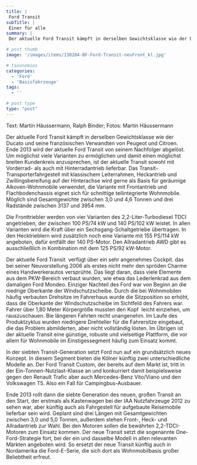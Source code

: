 ```yaml
---
title: |
 Ford Transit
subTitle: |
 Einer für alle
summary: |
 Der aktuelle Ford Transit kämpft in derselben Gewichtsklasse wie der Ducato und seine französischen Verwandten von Peugeot und Citroen. Ende 2013 wird der aktuelle Ford Transit von seinem Nachfolger abgelöst. Um möglichst viele Varianten zu ermöglichen und damit einen möglichst breiten Kundenkreis anzusprechen, 

# post thumb
image: '/images/items/130204-BF-Ford-Transit-neuFront_kl.jpg'

# taxonomies
categories: 
  - 'Ford'
  - 'Basisfahrzeuge'
tags:
  - ''

# post type
type: "post"
---
```


Text: Martin Häussermann, Ralph Binder; Fotos: Martin Häussermann  

 Der aktuelle Ford Transit kämpft in derselben Gewichtsklasse wie der Ducato und seine französischen Verwandten von Peugeot und Citroen. Ende 2013 wird der aktuelle Ford Transit von seinem Nachfolger abgelöst. Um möglichst viele Varianten zu ermöglichen und damit einen möglichst breiten Kundenkreis anzusprechen, ist der aktuelle Transit sowohl mit Vorderrad- als auch mit Hinterradantrieb lieferbar. Das Transit-Transporterfahrgestell mit klassischem Leiterrahmen, Heckantrieb und Zwillingsbereifung auf der Hinterachse wird gerne als Basis für geräumige Alkoven-Wohnmobile verwendet, die Variante mit Frontantrieb und Flachbodenchassis eignet sich für schnittige teilintegrierte Wohnmobile. Möglich sind Gesamtgewichte zwischen 3,0 und 4,6 Tonnen und drei Radstände zwischen 3137 und 3954 mm.  

 Die Fronttriebler werden von vier Varianten des 2,2-Liter-Turbodiesel TDCI angetrieben, der zwischen 100 PS/74 kW und 140 PS/102 kW leistet. In allen Varianten wird die Kraft über ein Sechsgang-Schaltgetriebe übertragen. In den Hecktrieblern wird zusätzlich noch eine Variante mit 155 PS/114 kW angeboten, dafür entfällt der 140 PS-Motor. Den Allradantrieb AWD gibt es ausschließlich in Kombination mit dem 125 PS/92 kW-Motor.

Der aktuelle Ford Transit  verfügt über ein sehr angenehmes Cockpit. das bei seiner Neuvorstellung 2006 als erstes nicht mehr den spröden Charme eines Handwerkerautos versprühte. Das liegt daran, dass viele Elemente aus dem PKW-Bereich verbaut wurden, wie etwa das Lederlenkrad aus dem damaligen Ford Mondeo. Einziger Nachteil des Ford war von Beginn an die niedrige Oberkante der Windschutzscheibe. Durch die bei Wohnmobilen häufig verbauten Drehsitze im Fahrerhaus wurde die Sitzposition so erhöht, dass die Oberkante der Windschutzscheibe im Sichtfeld des Fahrers war. Fahrer über 1,80 Meter Körpergröße mussten den Kopf  leicht einziehen, um rauszuschauen. Bie längeren Fahrten recht unangenehm. Im Laufe des Produktzyklus wurden niedrigere Drehteller für die Fahrersitze eingebaut, die das Problem abmilderten, aber nicht vollständig lösten. Im Übrigen ist der aktuelle Transit eine günstige, robuste und vielseitige Plattform, die vor allem für Wohnmobile im Einstigessegment häufig zum Einsatz kommt.  

 In der siebten Transit-Generation setzt Ford nun auf ein grundsätzlich neues Konzept. In diesem Segment bieten die Kölner künftig zwei unterschiedliche Modelle an. Der Ford Transit Custom, der bereits auf dem Markt ist, tritt in der Ein-Tonnen-Nutzlast-Klasse an und konkurriert damit beispielsweise gegen den Renault Trafic aber auch Mercedes-Benz Vito/Viano und den Volkswagen T5. Also ein Fall für Campingbus-Ausbauer.  

 Ende 2013 rollt dann die siebte Generation des neuen, großen Transit an den Start, der erstmals als Kastenwagen bei der IAA Nutzfahrzeuge 2012 zu sehen war, aber künftig auch als Fahrgestell für aufgebaute Reisemobile lieferbar sein wird. Geplant sind drei Längen mit Gesamtgewichten zwischen 3,0 und 5,0 Tonnen, außerdem stehen Front-, Heck- und Allradantrieb zur Wahl. Bei den Motoren sollen die bewährten 2,2-TDCI-Motoren zum Einsatz kommen. Der neue Transit setzt die sogenannte One-Ford-Strategie fort, bei der ein und dasselbe Modell in allen relevanten Märkten angeboten wird. So ersetzt der neue Transit künftig auch in Nordamerika die Ford-E-Serie, die sich dort als Wohnmobilbasis großer Beliebtheit erfreut.